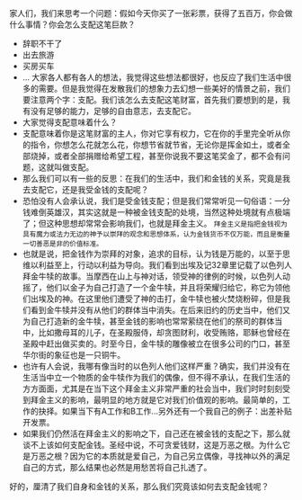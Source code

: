 家人们，我们来思考一个问题：假如今天你买了一张彩票，获得了五百万，你会做什么事情？你会怎么支配这笔巨款？
- 辞职不干了
- 出去旅游
- 买房买车
- ...
大家各人都有各人的想法，我觉得这些想法都很好，也反应了我们生活中很多的需要。但是我觉得在发散我们的想象力去幻想一些美好的情景之前，我们要注意两个字：支配。我们该怎么去支配这笔财富，首先我们要想到的是，我有没有足够的能力，足够的自由意志，去支配它。
- 大家觉得支配意味着什么？
- 支配意味着你是这笔财富的主人，你对它享有权力，它在你的手里完全听从你的指令，你想怎么花就怎么花，你想节省就节省，无论你是挥金如土，或者全部烧掉，或者全部捐赠给希望工程，甚至你说我不要这笔奖金了，都不会有问题，这就叫做支配。
- 那么我们可以有一些的反思：在我们的生活中，我们和金钱的关系，究竟是我去支配它，还是我受金钱的支配呢？
- 恐怕没有人会承认说，我们是受金钱支配；但是我们常常听见一句俗语：一分钱难倒英雄汉，其实这就是一种被金钱支配的处境，当然这种处境就有点极端了；但这种思想却常常会影响我们，也就是拜金主义。
`拜金主义是指把金钱视为具有魔力或法力无边的神予以崇拜的观念和思想体系，认为金钱货币不仅万能，而且是衡量一切善恶是非的价值标准。
`
- 也就是说，把金钱作为崇拜的对象，追求的目标，认为钱是万能的，以至于思维以利益至上，行动以利益为导向。我们看到出埃及记32章里记载了以色列人拜金牛犊的故事。当摩西在山上与神对话，领受神的律例的时候，以色列人动摇了，他们以金子为自己打造了一个金牛犊，并且将荣耀归给它，称它为领他们出埃及的神。在这里他们遭受了神的击打，金牛犊也被火焚烧粉碎，但是我们看到金牛犊并没有从他们的群体当中消失。在后来旧约的历史当中，他们又为自己打造新的金牛犊，甚至金钱的影响也常常萦绕在他们的祭司的群体当中，比如撒母耳的儿子，在圣殿服侍，却贪图财利，收受贿赂，耶稣也曾经在圣殿中赶出做买卖的。时至今日，金牛犊的雕像被立在很多公司的门口，甚至华尔街的象征也是一只铜牛。
- 也许有人会说，我哪有像当时的以色列人他们这样严重？确实，我们并没有在生活当中立一个物质的金牛犊作为我们的偶像，但不得不承认，在我们生活的方方面面，尤其是在当下这个拜金主义非常严重的社会当中，我们时时刻刻受到拜金主义的影响，最明显的地方就是它对我们价值观的影响。最简单的，工作的抉择。如果当下有A工作和B工作...另外还有一个我自己的例子：出差补贴开发票。
- 如果我们仍然活在拜金主义的影响之下，自己还在被金钱的支配之下，那么就谈不上该如何支配金钱。圣经中说，不可贪爱钱财，这是万恶之根。为什么它是万恶之根？因为它的本质就是爱自己，为自己另立偶像，寻找神以外的满足自己的方式，那么结果也必然是用愁苦将自己扎透了。


好的，厘清了我们自身和金钱的关系，那么我们究竟该如何去支配金钱呢？
